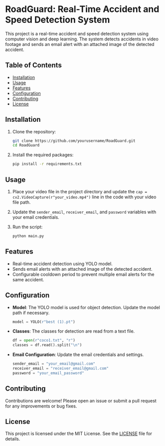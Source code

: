 # RoadGuard: Real-Time Accident and Speed Detection System

This project is a real-time accident and speed detection system using computer vision and deep learning. The system detects accidents in video footage and sends an email alert with an attached image of the detected accident.

## Table of Contents
- [Installation](#installation)
- [Usage](#usage)
- [Features](#features)
- [Configuration](#configuration)
- [Contributing](#contributing)
- [License](#license)

## Installation

1. Clone the repository:
    ```bash
    git clone https://github.com/yourusername/RoadGuard.git
    cd RoadGuard
    ```

2. Install the required packages:
    ```bash
    pip install -r requirements.txt
    ```

## Usage

1. Place your video file in the project directory and update the `cap = cv2.VideoCapture(r"your_video.mp4")` line in the code with your video file path.

2. Update the `sender_email`, `receiver_email`, and `password` variables with your email credentials.

3. Run the script:
    ```bash
    python main.py
    ```

## Features

- Real-time accident detection using YOLO model.
- Sends email alerts with an attached image of the detected accident.
- Configurable cooldown period to prevent multiple email alerts for the same accident.

## Configuration

- **Model**: The YOLO model is used for object detection. Update the model path if necessary.
    ```python
    model = YOLO(r"best (1).pt")
    ```

- **Classes**: The classes for detection are read from a text file.
    ```python
    df = open(r"coco1.txt", "r")
    classes = df.read().split("\n")
    ```

- **Email Configuration**: Update the email credentials and settings.
    ```python
    sender_email = "your_email@gmail.com"
    receiver_email = "receiver_email@gmail.com"
    password = "your_email_password"
    ```

## Contributing

Contributions are welcome! Please open an issue or submit a pull request for any improvements or bug fixes.

## License

This project is licensed under the MIT License. See the [LICENSE](LICENSE) file for details.

